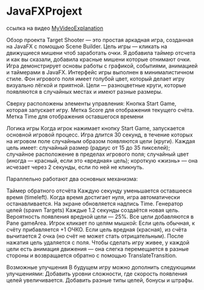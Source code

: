 # JavaFXProjext

ссылка на видео
[MyVideoExplanation](https://youtu.be/XPhjNpCMXvQ)

Обзор проекта Target Shooter — это простая аркадная игра, созданная на JavaFX с помощью Scene Builder. Цель игры — кликать на движущиеся мишени чтоб заработать очки. Я добавила таймер отсчета и как вы сказали, добавила красные мишени которые отнимают очки. Игра демонстрирует основы работы с графикой, событиями, анимацией и таймерами в JavaFX. Интерфейс игры выполнен в минималистичном стиле. Фон игрового поля имеет голубой цвет, который делает игру визуально лёгкой и приятной. Цели — разноцветные круги, которые появляются в случайных местах и имеют разные размеры.

Сверху расположены элементы управления: Кнопка Start Game, которая запускает игру. Метка Score для отображения текущего счёта. Метка Time для отображения оставшегося времени

Логика игры Когда игрок нажимает кнопку Start Game, запускается основной игровой процесс. Игра длится 30 секунд, в течение которых на игровом поле случайным образом появляются цели (круги). Каждая цель имеет: случайный размер (радиус от 15 до 35 пикселей); случайное расположение в пределах игрового поля; случайный цвет (иногда — красный, если это «вредная» цель); короткую «жизнь» — она исчезает через 2 секунды, если по ней не кликнуть.

Параллельно работают два основных механизма:

Таймер обратного отсчёта Каждую секунду уменьшается оставшееся время (timeleft). Когда время достигает нуля, игра автоматически oстанавливается. На экране обновляется надпись Time.
Генератор целей (spawn Targets) Каждые 1.2 секунды создаётся новая цель. Вероятность появления вредной цели — 25%. Все цели добавляются в Pane gameArea.
Игрок кликает по целям мышкой: Если цель обычная, к счёту прибавляется +1 ОЧКО. Если цель вредная (красная), из счёта вычитается 2 очка (но счёт не может стать отрицательным). После нажатия цель удаляется с поля. Чтобы сделать игру живее, у каждой цели есть анимация движения — она слегка перемещается в разные стороны и возвращается обратно с помощью TranslateTransition.

Возможные улучшения В будущем игру можно дополнить следующими улучшениями: Добавить уровни сложности, где скорость появления целей увеличивается. Добавить разные типы целей, бонусы и штрафы.
